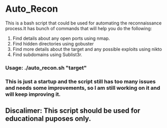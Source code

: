 # Auto_Recon
This is a bash script that could be used for automating the reconnaissance process.It has bunch of commands that will help you do the following:
  1) Find details about any open ports using nmap.
  2) Find hidden directories using gobuster 
  3) Find more details about the target and any possible exploits using nikto
  4) Find subdomains using Sublist3r.
### Usage:  ./auto_recon.sh "target" 
### This is just a startup and the script still has too many issues and needs some improvements, so I am still working on it and will keep improving it. 
## Discalimer: This script should be used for educational puposes only.
